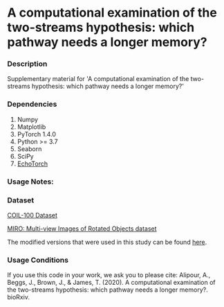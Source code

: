 # A computational examination of the two-streams hypothesis: which pathway needs a longer memory?

### Description
Supplementary material for 'A computational examination of the two-streams hypothesis: which pathway needs a longer memory?'

### Dependencies
1. Numpy
2. Matplotlib
2. PyTorch 1.4.0
3. Python  >= 3.7 
4. Seaborn
5. SciPy
6. [EchoTorch](https://github.com/nschaetti/EchoTorch)

### Usage Notes:


### Dataset

[COIL-100 Dataset](https://www.cs.columbia.edu/CAVE/software/softlib/coil-100.php)

[MIRO: Multi-view Images of Rotated Objects dataset ](https://github.com/kanezaki/MIRO)

The modified versions that were used in this study can be found [here](https://drive.google.com/drive/folders/16hEoysAsPKtZOFCASWACZvt3uCrSYcGI?usp=sharing).

### Usage Conditions
If you use this code in your work, we ask you to please cite:
Alipour, A., Beggs, J., Brown, J., & James, T. (2020). A computational examination of the two-streams hypothesis: which pathway needs a longer memory?. bioRxiv.








